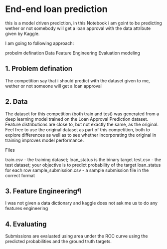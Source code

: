 # End-end loan prediction
this is a model driven prediction, in this Notebook i am goint to be predicting wether or not somebody will get a loan approval with the data attribute given by Kaggle.

I am going to following approach:

probelm defination
Data
Feature Engineering
Evaluation
modeling

## 1. Problem defination
The competition say that i should predict with the dataset given to me, wether or not someone will get a loan approval

## 2. Data
The dataset for this competition (both train and test) was generated from a deep learning model trained on the Loan Approval Prediction dataset. Feature distributions are close to, but not exactly the same, as the original. Feel free to use the original dataset as part of this competition, both to explore differences as well as to see whether incorporating the original in training improves model performance.

Files

train.csv - the training dataset; loan_status is the binary target 
test.csv - the test dataset; your objective is to predict probability of the target loan_status for each row 
sample_submission.csv - a sample submission file in the correct format

## 3. Feature Engineering¶
I was not given a data dictionary and kaggle does not ask me us to do any features engineering



## 4. Evaluating
Submissions are evaluated using area under the ROC curve using the predicted probabilities and the ground truth targets.
